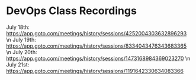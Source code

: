 # DevOps Class Recordings

July 18th: https://app.goto.com/meetings/history/sessions/4252004303632896293 \n
July 19th: https://app.goto.com/meetings/history/sessions/8334043476343683365 \n
July 20th: https://app.goto.com/meetings/history/sessions/1473168984369023270 \n
July 21st: https://app.goto.com/meetings/history/sessions/1191642330634083366
